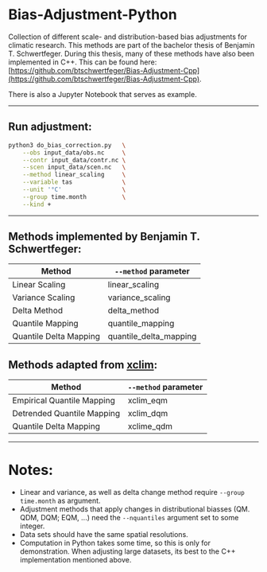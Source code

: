 # Bias-Adjustment-Python

Collection of different scale- and distribution-based bias adjustments for climatic research. This methods are part of the bachelor thesis of Benjamin T. Schwertfeger.
During this thesis, many of these methods have also been implemented in C++.
This can be found here: [https://github.com/btschwertfeger/Bias-Adjustment-Cpp](https://github.com/btschwertfeger/Bias-Adjustment-Cpp).

There is also a Jupyter Notebook that serves as example.
____
## Run adjustment:
```bash
python3 do_bias_correction.py   \
    --obs input_data/obs.nc     \
    --contr input_data/contr.nc \
    --scen input_data/scen.nc   \
    --method linear_scaling     \
    --variable tas              \
    --unit '°C'                 \
    --group time.month          \
    --kind + 
```
____
## Methods implemented by Benjamin T. Schwertfeger:
|Method| `--method` parameter|
|-----|-----|
|Linear Scaling| linear_scaling|
|Variance Scaling|variance_scaling|
|Delta Method|delta_method|
|Quantile Mapping|quantile_mapping|
|Quantile Delta Mapping|quantile_delta_mapping|

## Methods adapted from [xclim](https://xclim.readthedocs.io/en/stable/sdba.html):
|Method| `--method` parameter|
|-----|-----|
|Empirical Quantile Mapping|xclim_eqm|
|Detrended Quantile Mapping|xclim_dqm|
|Quantile Delta Mapping|xclime_qdm|


____
# Notes:
- Linear and variance, as well as delta change method require `--group time.month` as argument.
- Adjustment methods that apply changes in distributional biasses (QM. QDM, DQM; EQM, ...) need the `--nquantiles` argument set to some integer.
- Data sets should have the same spatial resolutions.
- Computation in Python takes some time, so this is only for demonstration. When adjusting large datasets, its best to the C++ implementation mentioned above.